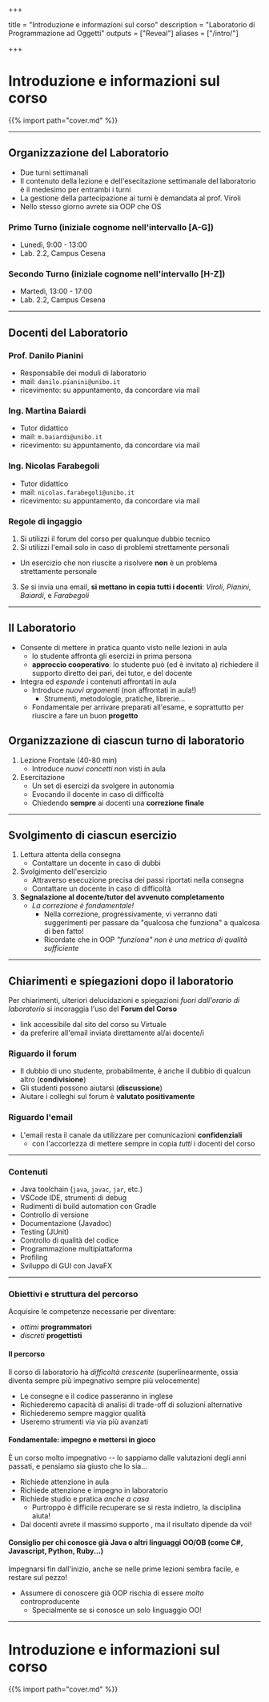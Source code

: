 
+++

title = "Introduzione e informazioni sul corso"
description = "Laboratorio di Programmazione ad Oggetti"
outputs = ["Reveal"]
aliases = ["/intro/"]

+++

# Introduzione e informazioni sul corso

{{% import path="cover.md" %}}

---

## Organizzazione del Laboratorio
* Due turni settimanali
* Il contenuto della lezione e dell'esecitazione settimanale del laboratorio è il medesimo per entrambi i turni
* La gestione della partecipazione ai turni è demandata al prof. Viroli
* Nello stesso giorno avrete sia OOP che OS

### Primo Turno (iniziale cognome nell'intervallo [A-G])
* Lunedì, 9:00 - 13:00
* Lab. 2.2, Campus Cesena

### Secondo Turno (iniziale cognome nell'intervallo [H-Z])
* Martedì, 13:00 - 17:00
* Lab. 2.2, Campus Cesena

---

## Docenti del Laboratorio

### Prof. Danilo Pianini
* Responsabile dei moduli di laboratorio
* mail: `danilo.pianini@unibo.it`
* ricevimento: su appuntamento, da concordare via mail

### Ing. Martina Baiardi
* Tutor didattico
* mail: `m.baiardi@unibo.it`
* ricevimento: su appuntamento, da concordare via mail

### Ing. Nicolas Farabegoli
* Tutor didattico
* mail: `nicolas.farabegoli@unibo.it`
* ricevimento: su appuntamento, da concordare via mail

### Regole di ingaggio
1. Si utilizzi il forum del corso per qualunque dubbio tecnico
2. Si utilizzi l'email solo in caso di problemi strettamente personali
  * Un esercizio che non riuscite a risolvere **non** è un problema strettamente personale
3. Se si invia una email, **si mettano in copia tutti i docenti**: *Viroli*, *Pianini*, *Baiardi*, e *Farabegoli*

---

## Il Laboratorio

* Consente di mettere in pratica quanto visto nelle lezioni in aula
  * lo studente affronta gli esercizi in prima persona
  * **approccio cooperativo**: lo studente può (ed è invitato a) richiedere il supporto diretto dei pari, dei tutor, e del docente
* Integra ed *espande* i contenuti affrontati in aula
  * Introduce *nuovi argomenti* (non affrontati in aula!)
    * Strumenti, metodologie, pratiche, librerie...
  * Fondamentale per arrivare preparati all'esame, e soprattutto per riuscire a fare un buon **progetto**

## Organizzazione di ciascun turno di laboratorio
1. Lezione Frontale (40-80 min)
    * Introduce *nuovi concetti* non visti in aula
2. Esercitazione
    * Un set di esercizi da svolgere in autonomia
    * Evocando il docente in caso di difficoltà
    * Chiedendo **sempre** ai docenti una **correzione finale**

---

## Svolgimento di ciascun esercizio
1. Lettura attenta della consegna
    * Contattare un docente in caso di dubbi
2. Svolgimento dell'esercizio
    * Attraverso esecuzione precisa dei passi riportati nella consegna
    * Contattare un docente in caso di difficoltà
2. **Segnalazione al docente/tutor del avvenuto completamento**
    * *La correzione è fondamentale!*
      * Nella correzione, progressivamente, vi verranno dati suggerimenti per passare da "qualcosa che funziona"
      a qualcosa di ben fatto!
      * Ricordate che in OOP *"funziona" non è una metrica di qualità sufficiente*

---

## Chiarimenti e spiegazioni dopo il laboratorio

Per chiarimenti, ulteriori delucidazioni e spiegazioni _fuori dall'orario di laboratorio_
si incoraggia l'uso del **Forum del Corso**
* link accessibile dal sito del corso su Virtuale
* da preferire all'email inviata direttamente al/ai docente/i

### Riguardo il forum
* Il dubbio di uno studente, probabilmente, è anche il dubbio di qualcun altro (**condivisione**)
* Gli studenti possono aiutarsi (**discussione**)
* Aiutare i colleghi sul forum è **valutato positivamente**

### Riguardo l'email

* L'email resta il canale da utilizzare per comunicazioni **confidenziali**
  * con l'accortezza di mettere sempre in copia _tutti_ i docenti del corso

---

### Contenuti
* Java toolchain (`java`, `javac`, `jar`, etc.)
* VSCode IDE, strumenti di debug
* Rudimenti di build automation con Gradle
* Controllo di versione
* Documentazione (Javadoc)
* Testing (JUnit)
* Controllo di qualità del codice
* Programmazione multipiattaforma
* Profiling
* Sviluppo di GUI con JavaFX

---

### Obiettivi e struttura del percorso
Acquisire le competenze necessarie per diventare:
* _ottimi_ **programmatori**
* _discreti_ **progettisti**

#### Il percorso
Il corso di laboratorio ha *difficoltà crescente* (superlinearmente, ossia diventa sempre più impegnativo sempre più velocemente)
* Le consegne e il codice passeranno in inglese
* Richiederemo capacità di analisi di trade-off di soluzioni alternative
* Richiederemo sempre maggior qualità
* Useremo strumenti via via più avanzati

#### Fondamentale: **impegno** e **mettersi in gioco**

È un corso molto impegnativo -- lo sappiamo dalle valutazioni degli anni passati, e pensiamo sia giusto che lo sia...
* Richiede attenzione in aula
* Richiede attenzione e impegno in laboratorio
* Richiede studio e pratica *anche a casa*
  * Purtroppo è difficile recuperare se si resta indietro, la disciplina aiuta!
* Dai docenti avrete il massimo supporto <i class="fa-solid fa-hand-fist"></i>, ma il risultato dipende da voi!

#### Consiglio per chi conosce già Java o altri linguaggi OO/OB (come C#, Javascript, Python, Ruby...)

Impegnarsi fin dall'inizio, anche se nelle prime lezioni sembra facile, e restare sul pezzo!
* Assumere di conoscere già OOP rischia di essere *molto* controproducente
  * Specialmente se si conosce un solo linguaggio OO!

---

# Introduzione e informazioni sul corso

{{% import path="cover.md" %}}

